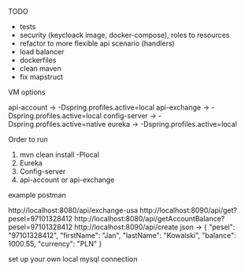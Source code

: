 TODO
- tests
- security (keycloack image, docker-compose), roles to resources
- refactor to more flexible api scenario (handlers)
- load balancer
- dockerfiles
- clean maven
- fix mapstruct
  
VM options

api-account -> -Dspring.profiles.active=local
api-exchange -> -Dspring.profiles.active=local
config-server -> -Dspring.profiles.active=native
eureka -> -Dspring.profiles.active=local 

Order to run
1. mvn clean install -Plocal
2. Eureka
3. Config-server
4. api-account or api-exchange

example postman

http://localhost:8080/api/exchange-usa
http://localhost:8090/api/get?pesel=97101328412
http://localhost:8080/api/getAccountBalance?pesel=97101328412
http://localhost:8090/api/create 
json -> {
"pesel": "97101328412",
"firstName": "Jan",
"lastName": "Kowalski",
"balance": 1000.55,
"currency": "PLN"
}

set up your own local mysql connection